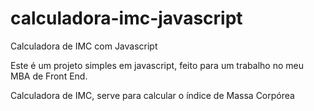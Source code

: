 # calculadora-imc-javascript
Calculadora de IMC com Javascript

Este é um projeto simples em javascript, feito para um trabalho no meu MBA de Front End.

Calculadora de IMC, serve para calcular o índice de Massa Corpórea
